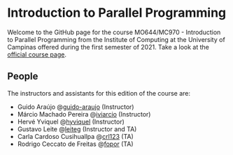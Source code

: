 Introduction to Parallel Programming
================================================================================

Welcome to the GitHub page for the course MO644/MC970 - Introduction to Parallel
Programming from the Institute of Computing at the University of Campinas
offered during the first semester of 2021. Take a look at the [official course
page][course].

People
--------------------------------------------------------------------------------

The instructors and assistants for this edition of the course are:

- Guido Araújo @[guido-araujo][guido] (Instructor)
- Márcio Machado Pereira @[iviarcio][marcio] (Instructor)
- Hervé Yviquel @[hyviquel][herve] (Instructor)
- Gustavo Leite @[leiteg][gustavo] (Instructor and TA)
- Carla Cardoso Cusihuallpa @[crl123][carla] (TA)
- Rodrigo Ceccato de Freitas @[fopor][rodrigo] (TA)

[course]: https://akluz.wordpress.com/mc970-mo644-1s201/
[carla]: https://github.com/crl123
[guido]: https://github.com/guido-araujo
[gustavo]: https://github.com/leiteg
[herve]: https://github.com/hyviquel
[marcio]: https://github.com/iviarcio
[rodrigo]: https://github.com/fopor

